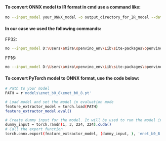 #### To convert ONNX model to IR format in cmd use a command like:
```bash
mo --input_model your_ONNX_model -o output_directory_for_IR_model --data_type FP32_or_FP16_or_FP8
```
#### In our case we used the following commands:
FP32:
```bash
mo --input_model D:\Users\amira\openvino_env\Lib\site-packages\openvino\model_zoo\models\group_project\enet_b0_8\enet_b0_8.onnx -o D:\Users\amira\openvino_env\Lib\site-packages\openvino\model_zoo\models\group_project\enet_b0_8 --data_type FP32
```
FP16:
```bash
mo --input_model D:\Users\amira\openvino_env\Lib\site-packages\openvino\model_zoo\models\group_project\enet_b0_8\enet_b0_8.onnx -o D:\Users\amira\openvino_env\Lib\site-packages\openvino\model_zoo\models\group_project\enet_b0_8 --data_type FP16
```
#### To convert PyTorch model to ONNX format, use the code below:
```bash
# Path to your model
PATH = r'models\enet_b0_8\enet_b0_8.pt'

# Load model and set the model in evaluation mode
feature_extractor_model = torch.load(PATH)
feature_extractor_model.eval()

# Create dummy input for the model. It will be used to run the model inside export function.
dummy_input = torch.randn(1, 3, 224, 224).cuda()
# Call the export function
torch.onnx.export(feature_extractor_model, (dummy_input, ), 'enet_b0_8.onnx')
```
